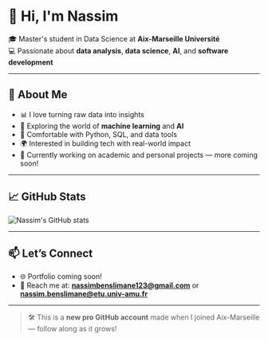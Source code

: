# 👋 Hi, I'm Nassim

🎓 Master's student in Data Science at **Aix-Marseille Université**  
💻 Passionate about **data analysis**, **data science**, **AI**, and **software development**

---

## 🧠 About Me

- 📊 I love turning raw data into insights  
- 🤖 Exploring the world of **machine learning** and **AI**  
- 🧰 Comfortable with Python, SQL, and data tools  
- 🌍 Interested in building tech with real-world impact  
- 🔄 Currently working on academic and personal projects — more coming soon!

---

## 📈 GitHub Stats

![Nassim's GitHub stats](https://github-readme-stats.vercel.app/api?username=NassimBnslmn&show_icons=true&theme=radical)

---

## 📫 Let’s Connect

- 🌐 Portfolio coming soon!
- 📧 Reach me at: **nassimbenslimane123@gmail.com** or **nassim.benslimane@etu.univ-amu.fr**

---

> 🛠 This is a **new pro GitHub account** made when I joined Aix-Marseille — follow along as it grows!
